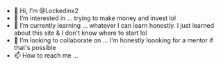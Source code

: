 - 👋 Hi, I’m @Lockedinx2
- 👀 I’m interested in ... trying to make money and invest lol 
- 🌱 I’m currently learning ... whatever I can learn honestly. I just learned about this site & I don't know where to start lol
- 💞️ I’m looking to collaborate on ... I'm honestly loooking for a mentor if that's possible 
- 📫 How to reach me ...

<!---
Lockedinx2/Lockedinx2 is a ✨ special ✨ repository because its `README.md` (this file) appears on your GitHub profile.
You can click the Preview link to take a look at your changes.
--->
